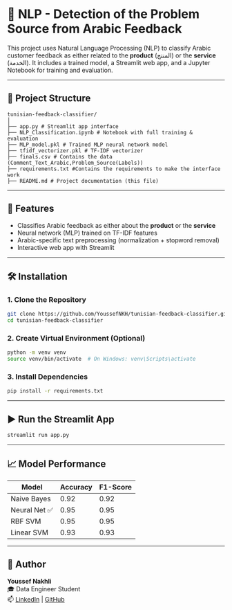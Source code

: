 # 🧠 NLP - Detection of the Problem Source from Arabic Feedback

This project uses Natural Language Processing (NLP) to classify Arabic customer feedback as either related to the **product** (المنتج) or the **service** (الخدمة). It includes a trained model, a Streamlit web app, and a Jupyter Notebook for training and evaluation.

---

## 📂 Project Structure
```plaintext
tunisian-feedback-classifier/
│
├── app.py # Streamlit app interface
├── NLP_Classification.ipynb # Notebook with full training & evaluation
├── MLP_model.pkl # Trained MLP neural network model
├── tfidf_vectorizer.pkl # TF-IDF vectorizer
├── finals.csv # Contains the data (Comment_Text_Arabic,Problem_Source(Labels))
├── requirements.txt #Contains the requirements to make the interface work
├── README.md # Project documentation (this file)
```
---

## 🚀 Features

- Classifies Arabic feedback as either about the **product** or the **service**
- Neural network (MLP) trained on TF-IDF features
- Arabic-specific text preprocessing (normalization + stopword removal)
- Interactive web app with Streamlit

---

## 🛠️ Installation

### 1. Clone the Repository

```bash
git clone https://github.com/YoussefNKH/tunisian-feedback-classifier.git
cd tunisian-feedback-classifier
```

### 2. Create Virtual Environment (Optional)

```bash
python -m venv venv
source venv/bin/activate  # On Windows: venv\Scripts\activate
```
### 3. Install Dependencies

```bash
pip install -r requirements.txt
```

---
## ▶️ Run the Streamlit App

```bash
streamlit run app.py
```

---
## 📈 Model Performance

| Model         | Accuracy | F1-Score |
|---------------|----------|----------|
| Naive Bayes   | 0.92     | 0.92     |
| Neural Net ✅ | 0.95     | 0.95     |
| RBF SVM       | 0.95     | 0.95     |
| Linear SVM    | 0.93     | 0.93     |

---
## 👤 Author

**Youssef Nakhli**  
🎓 Data Engineer Student   
📫 [LinkedIn](https://www.linkedin.com/in/youssef-nakhli-804946277/) | [GitHub](https://github.com/YoussefNKH)
